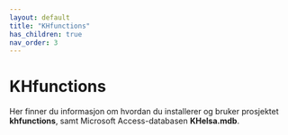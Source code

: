 ```yaml
---
layout: default
title: "KHfunctions"
has_children: true
nav_order: 3
---
```


# KHfunctions

Her finner du informasjon om hvordan du installerer og bruker prosjektet **khfunctions**, samt Microsoft Access-databasen **KHelsa.mdb**.



